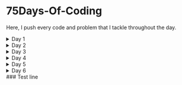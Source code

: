 # 75Days-Of-Coding
Here, I push every code and problem that I tackle throughout the day.
<details>
  <summary>Day 1</summary>
  <h4>Binary Search: <a href="https://github.com/gedamsubhash/75Days-Of-Coding/tree/main/Data%20Structures/Searching">Link to the folder</a></h4>
  <ul>
    <li>Agnostic Binary Search</li>
    <li>Rotated Binary Search</li>
  </ul>
</details>
<details>
  <summary>Day 2</summary>
  <h4>Recursions: <a href="https://github.com/gedamsubhash/75Days-Of-Coding/tree/main/Data%20Structures/Recursion">Link to the folder</a></h4>
  <ul>
    <li>Reversing a given number</li>
    <li>Implementing Basic Patterns</li>
    <li>Bubble sort and Selection sort</li>
  </ul>
</details>
<details>
  <summary>Day 3</summary>
  <h4>Intermediate Topics related to Recursions</h4>
  <ul>
    <li>Generating all possible subset of a given array (Java)</li>
    <li>Generating all possible subsequence of a given array (Java)</li>
    <li>Implementation of Merge Sort and Quick Sort</li>
  </ul>
</details>
<details>
  <summary>Day 4</summary>
  <h4>Problem solving related to Arrays</h4>
  <ul>
    <li>Image Rotation</li>
    <li>Array Rotation</li>
    <li>POTD related to strings</li>
  </ul>
</details>
<details>
  <summary>Day 5</summary>
  <h4>Working on various Algorithms</h4>
  <ul>
    <li>Boyer-Moore Majority Voting Algorithm</li>
    <li>Largest Sum Contiguous Subarray (Kadane’s Algorithm)</li>
    <li>Dutch National Flag Problem</li>
    <li>POTD related to LinkedList (#1171)</li>
  </ul>
</details>
<details>
  <summary>Day 6</summary>
  <h4>Working on various topics and Problems</h4>
  <ul>
    <li>Attended Workshop on Compiler Designing</li>
    <li>Gas Station Problem</li>
    <li>Solved problem related to Binary Search (#410)</li>
    <li>POTD related to Numbers/Maths (#2485)</li>
  </ul>
</details>
### Test line